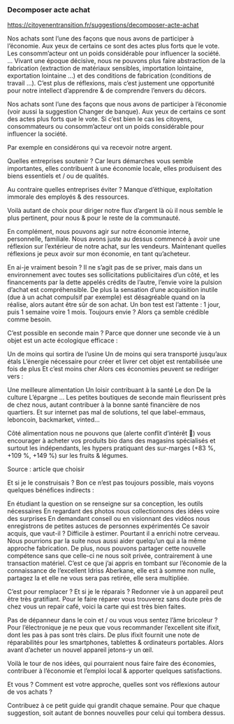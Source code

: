 ### Decomposer acte achat

https://citoyenentransition.fr/suggestions/decomposer-acte-achat

Nos achats sont l’une des façons que nous avons de participer à l’économie.
Aux yeux de certains ce sont des actes plus forts que le vote.
Les consomm’acteur ont un poids considérable pour influencer la société.
...
Vivant une époque décisive, nous ne pouvons plus faire abstraction de la fabrication (extraction de matériaux sensibles, importation lointaine, exportation lointaine …) et des conditions de fabrication (conditions de travail …).
C’est plus de réflexions, mais c’est justement une opportunité pour notre intellect d’apprendre & de comprendre l’envers du décors.

Nos achats sont l’une des façons que nous avons de participer à l’économie (voir aussi la suggestion Changer de banque). Aux yeux de certains ce sont des actes plus forts que le vote. Si c’est bien le cas les citoyens, consommateurs ou consomm’acteur ont un poids considérable pour influencer la société.

Par exemple en considérons qui va recevoir notre argent.

Quelles entreprises soutenir ? Car leurs démarches vous semble importantes, elles contribuent à une économie locale, elles produisent des biens essentiels et / ou de qualités.

Au contraire quelles entreprises éviter ? Manque d’éthique, exploitation immorale des employés & des ressources.

Voilà autant de choix pour diriger notre flux d’argent là où il nous semble le plus pertinent, pour nous & pour le reste de la communauté.

En complément, nous pouvons agir sur notre économie interne, personnelle, familiale. Nous avons juste au dessus commencé à avoir une réflexion sur l’extérieur de notre achat, sur les vendeurs. Maintenant quelles réflexions je peux avoir sur mon économie, en tant qu’acheteur.

En ai-je vraiment besoin ? Il ne s’agit pas de se priver, mais dans un environnement avec toutes ses sollicitations publicitaires d’un côté, et les financements par la dette appelés crédits de l’autre, l’envie voire la pulsion d’achat est compréhensible.
De plus la sensation d’une acquisition inutile (due à un achat compulsif par exemple) est désagréable quand on la réalise, alors autant être sûr de son achat.
Un bon test est l’attente : 1 jour, puis 1 semaine voire 1 mois. Toujours envie ? Alors ça semble crédible comme besoin.

C’est possible en seconde main ? Parce que donner une seconde vie à un objet est un acte écologique efficace :

Un de moins qui sortira de l’usine
Un de moins qui sera transporté jusqu’aux étals
L’énergie nécessaire pour créer et livrer cet objet est rentabilisée une fois de plus
Et c’est moins cher
Alors ces économies peuvent se rediriger vers :

Une meilleure alimentation
Un loisir contribuant à la santé
Le don
De la culture
L’épargne
…
Les petites boutiques de seconde main fleurissent près de chez nous, autant contribuer à la bonne santé financière de nos quartiers.
Et sur internet pas mal de solutions, tel que label-emmaus, leboncoin, backmarket, vinted…

Côté alimentation nous ne pouvons que (alerte conflit d’intérêt 🚨) vous encourager à acheter vos produits bio dans des magasins spécialisés et surtout les indépendants, les hypers pratiquant des sur-marges (+83 %, +109 %, +149 %) sur les fruits & légumes.

Source : article que choisir

Et si je le construisais ? Bon ce n’est pas toujours possible, mais voyons quelques bénéfices indirects :

En étudiant la question on se renseigne sur sa conception, les outils nécessaires
En regardant des photos nous collectionnons des idées voire des surprises
En demandant conseil ou en visionnant des vidéos nous enregistrons de petites astuces de personnes expérimentés
Ce savoir acquis, que vaut-il ? Difficile à estimer.
Pourtant il a enrichi notre cerveau. Nous pourrions par la suite nous aussi aider quelqu’un qui a la même approche fabrication.
De plus, nous pouvons partager cette nouvelle compétence sans que celle-ci ne nous soit privée, contrairement à une transaction matériel. C’est ce que j’ai appris en tombant sur l’économie de la connaissance de l’excellent Idriss Aberkane, elle est à somme non nulle, partagez la et elle ne vous sera pas retirée, elle sera multipliée.

C’est pour remplacer ? Et si je le réparais ?
Redonner vie à un appareil peut être très gratifiant.
Pour le faire réparer vous trouverez sans doute près de chez vous un repair café, voici la carte qui est très bien faites.

Pas de dépanneur dans le coin et / ou vous vous sentez l’âme bricoleur ? Pour l’électronique je ne peux que vous recommander l’excellent site ifixit, dont les pas à pas sont très clairs. De plus ifixit fournit une note de réparabilités pour les smartphones, tablettes & ordinateurs portables. Alors avant d’acheter un nouvel appareil jetons-y un œil.

Voilà le tour de nos idées, qui pourraient nous faire faire des économies, contribuer à l’économie et l’emploi local & apporter quelques satisfactions.

Et vous ? Comment est votre approche, quelles sont vos réflexions autour de vos achats ?

Contribuez à ce petit guide qui grandit chaque semaine. Pour que chaque suggestion, soit autant de bonnes nouvelles pour celui qui tombera dessus.
